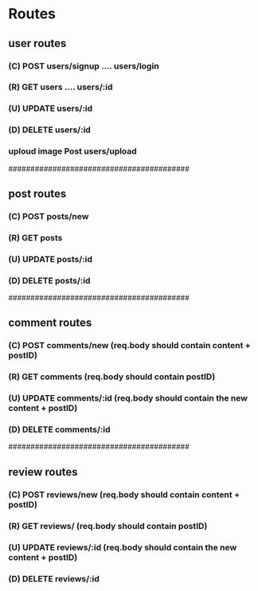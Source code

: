 # Routes

## user routes
### (C) POST   users/signup  ....  users/login
### (R) GET    users         ....  users/:id
### (U) UPDATE users/:id
### (D) DELETE users/:id
### uploud image Post users/upload 
#########################################
## post routes
### (C) POST   posts/new
### (R) GET    posts
### (U) UPDATE posts/:id
### (D) DELETE posts/:id
#########################################
## comment routes
### (C) POST   comments/new    (req.body should contain content + postID)
### (R) GET    comments        (req.body should contain postID)
### (U) UPDATE comments/:id    (req.body should contain the new content + postID)
### (D) DELETE comments/:id
#########################################
## review routes
### (C) POST   reviews/new     (req.body should contain content + postID)
### (R) GET    reviews/        (req.body should contain postID)
### (U) UPDATE reviews/:id     (req.body should contain the new content + postID)
### (D) DELETE reviews/:id
